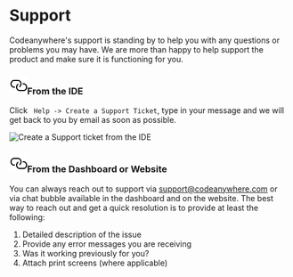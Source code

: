 # Support

Codeanywhere's support is standing by to help you with any questions or problems you may have. We are more than happy to help support the product and make sure it is functioning for you.

### <a name="from-the-ide" href="#from-the-ide" class="anchor-link"><img src="/images/anchor.svg" alt="Link anchor" class="anchor-img"></a>From the IDE

Click <code> Help -> Create a Support Ticket</code>, type in your message and we will get back to you by email as soon as possible.

<p><img src="/images/support/1.png" alt="Create a Support ticket from the IDE" class="width-90"/></p>

### <a name="from-the-dashboard-or-website" href="#from-the-dashboard-or-website" class="anchor-link"><img src="/images/anchor.svg" alt="Link anchor" class="anchor-img"></a>From the Dashboard or Website

You can always reach out to support via <a href="mailto:support@codeanywhere.com">support@codeanywhere.com</a> or via chat bubble available in the dashboard and on the website. The best way to reach out and get a quick resolution is to provide at least the following:

1. Detailed description of the issue
2. Provide any error messages you are receiving
3. Was it working previously for you?
4. Attach print screens (where applicable)
